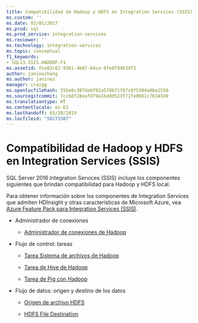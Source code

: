 ```yaml
---
title: Compatibilidad de Hadoop y HDFS en Integration Services (SSIS) | Microsoft Docs
ms.custom: ''
ms.date: 03/01/2017
ms.prod: sql
ms.prod_service: integration-services
ms.reviewer: ''
ms.technology: integration-services
ms.topic: conceptual
f1_keywords:
- SQL13.SSIS.HADOOP.F1
ms.assetid: fea03c62-9361-4b6f-b4ce-8fe0f94b34f2
author: janinezhang
ms.author: janinez
manager: craigg
ms.openlocfilehash: 555e0c387debf92a578b71f87c8f5304a8ba1550
ms.sourcegitcommit: 7ccb8f28eafd79a1bddd523f71fe8b61c7634349
ms.translationtype: HT
ms.contentlocale: es-ES
ms.lasthandoff: 03/20/2019
ms.locfileid: "58273387"
---
```

# <a name="hadoop-and-hdfs-support-in-integration-services-ssis"></a>Compatibilidad de Hadoop y HDFS en Integration Services (SSIS)
  SQL Server 2016 Integration Services (SSIS) incluye los componentes siguientes que brindan compatibilidad para Hadoop y HDFS local.  
  
 Para obtener información sobre los componentes de Integration Services que admiten HDInsight y otras características de Microsoft Azure, vea [Azure Feature Pack para Integration Services &#40;SSIS&#41;](../integration-services/azure-feature-pack-for-integration-services-ssis.md).  
  
-   Administrador de conexiones  
  
    -   [Administrador de conexiones de Hadoop](../integration-services/connection-manager/hadoop-connection-manager.md)  
  
-   Flujo de control: tareas  
  
    -   [Tarea Sistema de archivos de Hadoop](../integration-services/control-flow/hadoop-file-system-task.md)  
  
    -   [Tarea de Hive de Hadoop](../integration-services/control-flow/hadoop-hive-task.md)  
  
    -   [Tarea de Pig con Hadoop](../integration-services/control-flow/hadoop-pig-task.md)  
  
-   Flujo de datos: origen y destino de los datos  
  
    -   [Origen de archivo HDFS](../integration-services/data-flow/hdfs-file-source.md)  
  
    -   [HDFS File Destination](../integration-services/data-flow/hdfs-file-destination.md)  
  
  
